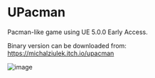 # UPacman

 Pacman-like game using UE 5.0.0 Early Access.
 
 Binary version can be downloaded from: https://michalziulek.itch.io/upacman
 
![image](/pacman.png)
